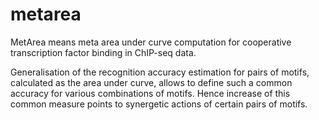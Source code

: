 # metarea
MetArea means meta area under curve computation for cooperative transcription factor binding in ChIP-seq data.

Generalisation of the recognition accuracy estimation for pairs of motifs, calculated as the area under curve, allows to define such a common accuracy for various combinations of motifs. Hence increase of this common measure points to synergetic actions of certain pairs of motifs.
